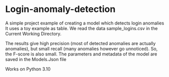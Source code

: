 # Login-anomaly-detection
A simple project example of creating a model which detects login anomalies  It uses a toy example as table.
We read the data sample_logins.csv in the Current Working Directory.

The results give high precision (most of detected anomalies are actually anomalies), but small recall (many anomalies however go unnoticed). So, the F-score is also small. The parameters and metadata of the model are saved in the Models.Json file

Works on Python 3.10
